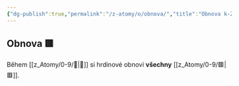 ```yaml
---
{"dg-publish":true,"permalink":"/z-atomy/o/obnova/","title":"Obnova k-Ž"}
---
```


## Obnova 🟥
Během [[z_Atomy/0-9/🔋\|🔋]] si hrdinové obnoví **všechny** [[z_Atomy/0-9/🟥\|🟥]].